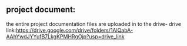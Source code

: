 project document:
----------------
the entire project documentation files are uploaded in to the drive-
drive link:https://drive.google.com/drive/folders/1AlQabA-AAhYwdJYYufB7LkgKPMHRgOjp?usp=drive_link
